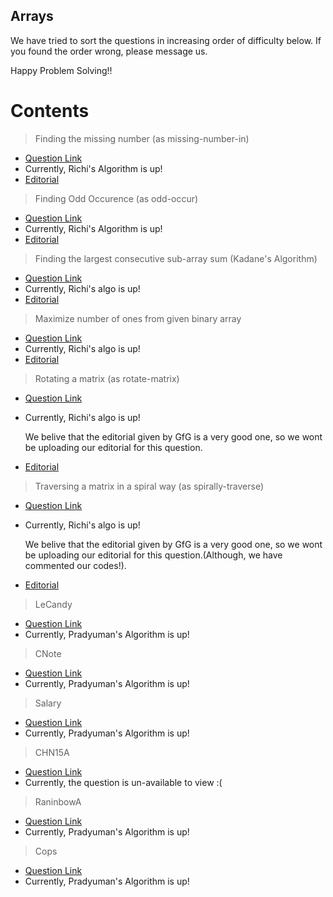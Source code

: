 ## Arrays

We have tried to sort the questions in increasing order of difficulty below. If you found the order wrong, please message us.

Happy Problem Solving!!

# Contents

> Finding the missing number (as missing-number-in)
- [Question Link](https://practice.geeksforgeeks.org/problems/missing-number-in-array/0)
- Currently, Richi's Algorithm is up!
- [Editorial](https://www.geeksforgeeks.org/find-the-missing-number/)

> Finding Odd Occurence (as odd-occur)
- [Question Link](https://practice.geeksforgeeks.org/problems/find-the-odd-occurence/0)
- Currently, Richi's Algorithm is up!
- [Editorial](https://www.geeksforgeeks.org/find-the-number-occurring-odd-number-of-times/)

> Finding the largest consecutive sub-array sum (Kadane's Algorithm)
- [Question Link](https://practice.geeksforgeeks.org/problems/kadanes-algorithm/0)
- Currently, Richi's algo is up! 
- [Editorial](https://www.geeksforgeeks.org/largest-sum-contiguous-subarray/)

> Maximize number of ones from given binary array
- [Question Link](https://practice.geeksforgeeks.org/problems/maximize-number-of-1s/0)
- Currently, Richi's algo is up! 
- [Editorial](https://www.geeksforgeeks.org/find-zeroes-to-be-flipped-so-that-number-of-consecutive-1s-is-maximized/)

> Rotating a matrix (as rotate-matrix)
- [Question Link](https://practice.geeksforgeeks.org/problems/rotate-by-90-degree/0)
- Currently, Richi's algo is up! 
   
   We belive that the editorial given by GfG is a very good one, so we wont be uploading our editorial for this question.
- [Editorial](https://www.geeksforgeeks.org/inplace-rotate-square-matrix-by-90-degrees/)

> Traversing a matrix in a spiral way (as spirally-traverse)
- [Question Link](https://practice.geeksforgeeks.org/problems/spirally-traversing-a-matrix/0)
- Currently, Richi's algo is up! 

  We belive that the editorial given by GfG is a very good one, so we wont be uploading our editorial for this question.(Although, we have commented our codes!).
- [Editorial](https://www.geeksforgeeks.org/print-a-given-matrix-in-spiral-form/)


> LeCandy
- [Question Link](https://www.codechef.com/problems/LECANDY)
- Currently, Pradyuman's Algorithm is up!

> CNote
- [Question Link](https://www.codechef.com/problems/CNOTE)
- Currently, Pradyuman's Algorithm is up!

> Salary
- [Question Link](https://www.codechef.com/problems/SALARY)
- Currently, Pradyuman's Algorithm is up!

> CHN15A
- [Question Link](https://www.codechef.com/problems/CHN15A)
- Currently, the question is un-available to view :( 

> RaninbowA
- [Question Link](https://www.codechef.com/problems/RAINBOWA)
- Currently, Pradyuman's Algorithm is up!

> Cops
- [Question Link](https://www.codechef.com/problems/COPS)
- Currently, Pradyuman's Algorithm is up!
